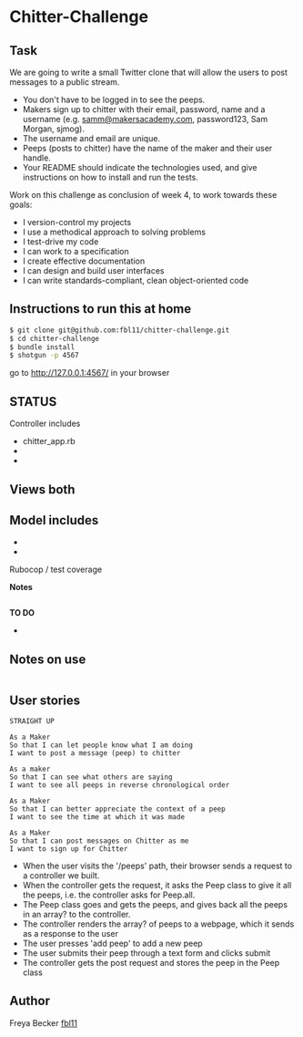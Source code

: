 Chitter-Challenge
==================

Task
-------
We are going to write a small Twitter clone that will allow the users to post messages to a public stream.

* You don't have to be logged in to see the peeps.
* Makers sign up to chitter with their email, password, name and a username (e.g. samm@makersacademy.com, password123, Sam Morgan, sjmog).
* The username and email are unique.
* Peeps (posts to chitter) have the name of the maker and their user handle.
* Your README should indicate the technologies used, and give instructions on how to install and run the tests.

Work on this challenge as conclusion of week 4, to work towards these goals:

* I version-control my projects
* I use a methodical approach to solving problems
* I test-drive my code
* I can work to a specification
* I create effective documentation
* I can design and build user interfaces
* I can write standards-compliant, clean object-oriented code

Instructions to run this at home
-----
```sh
$ git clone git@github.com:fbl11/chitter-challenge.git
$ cd chitter-challenge
$ bundle install
$ shotgun -p 4567
```
go to http://127.0.0.1:4567/ in your browser

STATUS
-----

Controller
includes
- chitter_app.rb
- 
- 

Views
both
- 

Model
includes
- 
- 
- 

Rubocop / test coverage

**Notes**
```
```

**TO DO**

- 

Notes on use
------------------
```
```

User stories
-----
```
STRAIGHT UP

As a Maker
So that I can let people know what I am doing  
I want to post a message (peep) to chitter

As a maker
So that I can see what others are saying  
I want to see all peeps in reverse chronological order

As a Maker
So that I can better appreciate the context of a peep
I want to see the time at which it was made

As a Maker
So that I can post messages on Chitter as me
I want to sign up for Chitter
```

* When the user visits the '/peeps' path, their browser sends a request to a controller we built.
* When the controller gets the request, it asks the Peep class to give it all the peeps, i.e. the controller asks for Peep.all.
* The Peep class goes and gets the peeps, and gives back all the peeps in an array? to the controller.
* The controller renders the array? of peeps to a webpage, which it sends as a response to the user
* The user presses 'add peep' to add a new peep
* The user submits their peep through a text form and clicks submit
* The controller gets the post request and stores the peep in the Peep class



Author
-----
Freya Becker [fbl11](https://github.com/fbl11/)
